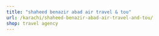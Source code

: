 ```yaml
---
title: "shaheed benazir abad air travel & tou"
url: /karachi/shaheed-benazir-abad-air-travel-and-tou/
shop: travel agency
---
```

